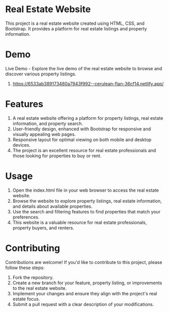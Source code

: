 # Real Estate Website

This project is a real estate website created using HTML, CSS, and Bootstrap. It provides a platform for real estate listings and property information.

# Demo

Live Demo - Explore the live demo of the real estate website to browse and discover various property listings.
1) https://6533ab389173480a7943f992--cerulean-flan-36cf14.netlify.app/

# Features

1) A real estate website offering a platform for property listings, real estate information, and property search.
2) User-friendly design, enhanced with Bootstrap for responsive and visually appealing web pages.
3) Responsive layout for optimal viewing on both mobile and desktop devices.
4) The project is an excellent resource for real estate professionals and those looking for properties to buy or rent.

# Usage

1) Open the index.html file in your web browser to access the real estate website.
2) Browse the website to explore property listings, real estate information, and details about available properties.
3) Use the search and filtering features to find properties that match your preferences.
4) This website is a valuable resource for real estate professionals, property buyers, and renters.

# Contributing
Contributions are welcome! If you'd like to contribute to this project, please follow these steps:

1) Fork the repository.
2) Create a new branch for your feature, property listing, or improvements to the real estate website.
3) Implement your changes and ensure they align with the project's real estate focus.
4) Submit a pull request with a clear description of your modifications.
